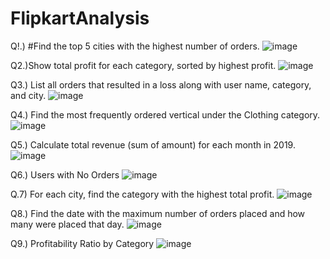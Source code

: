 # FlipkartAnalysis

Q!.) #Find the top 5 cities with the highest number of orders. 
![image](https://github.com/user-attachments/assets/6735bf62-3123-442c-8b3d-ccf51eddff84)

Q2.)Show total profit for each category, sorted by highest profit.
![image](https://github.com/user-attachments/assets/1dfc83e3-4061-4080-8664-babde29babd4)

Q3.) List all orders that resulted in a loss  along with user name, category, and city.
![image](https://github.com/user-attachments/assets/b3acc510-3cd1-4536-932b-7f6c08d43072)

Q4.) Find the most frequently ordered vertical under the Clothing category.
![image](https://github.com/user-attachments/assets/c1450dac-ce25-4154-8076-d56f1119a3a8)

Q5.) Calculate total revenue (sum of amount) for each month in 2019. 
![image](https://github.com/user-attachments/assets/ad330f2d-5f79-4f1c-9498-1e6ac5afe152)

Q6.)  Users with No Orders
![image](https://github.com/user-attachments/assets/2946095d-a411-49cf-bf87-b663a8f441a0)

Q.7) For each city, find the category with the highest total profit.
![image](https://github.com/user-attachments/assets/57be46d9-47f9-4bf1-b2d7-59a15c7a3125)

Q8.) Find the date with the maximum number of orders placed and how many were placed that day.
![image](https://github.com/user-attachments/assets/87336285-94ec-4e69-ba8c-d3bc5cdadadb)

Q9.) Profitability Ratio by Category
![image](https://github.com/user-attachments/assets/c14f8071-a89b-46ae-b8b3-3a0ef0e3f6d9)

